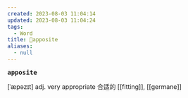 ```yaml
---
created: 2023-08-03 11:04:14
updated: 2023-08-03 11:04:24
tags:
  - Word
title: 📖apposite
aliases:
  - null
---
```


<pre><strong>apposite</strong></pre>
[ˈæpəzɪt]
adj. very appropriate 合适的
[[fitting]], [[germane]]
